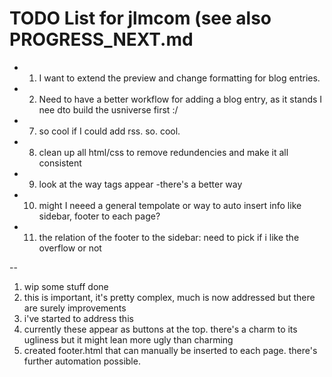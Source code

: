 # TODO List for jlmcom (see also PROGRESS_NEXT.md
- 1) I want to extend the preview and change formatting for blog entries.
- 2) Need to have a better workflow for adding a blog entry, as it stands I nee dto build the usniverse first :/ 
- 7) so cool if I could add rss. so. cool. 
- 8) clean up all html/css to remove redundencies and make it all consistent
- 9) look at the way tags appear -there's a better way
- 10) might I neeed a general tempolate or way to auto insert info like sidebar, footer to each page?  
- 11) the relation of the footer to the sidebar: need to pick if i like the overflow or not

--
1) wip some stuff done
2) this is important, it's pretty complex, much is now addressed but there are surely improvements
8) i've started to address this
9) currently these appear as buttons at the top. there's a charm to its ugliness but it might lean more ugly than charming
10) created footer.html that can manually be inserted to each page. there's further automation possible.
 
